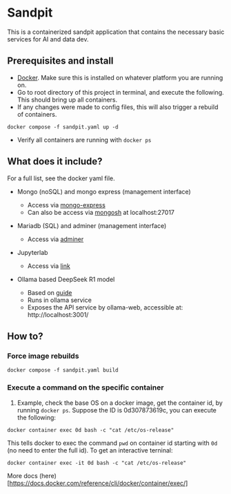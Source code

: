 # Sandpit

This is a containerized sandpit application that contains the necessary basic services for AI and data dev.

## Prerequisites and install

- [Docker](https://docs.docker.com/). Make sure this is installed on whatever platform you are running on.
- Go to root directory of this project in terminal, and execute the following. This should bring up all containers.
- If any changes were made to config files, this will also trigger a rebuild of containers.
```
docker compose -f sandpit.yaml up -d
```
- Verify all containers are running with `docker ps`


## What does it include?

For a full list, see the docker yaml file.

- Mongo (noSQL) and mongo express (management interface)
    - Access via [mongo-express](http://localhost:8081)
    - Can also be access via [mongosh](https://www.mongodb.com/docs/mongodb-shell/install/) at localhost:27017

- Mariadb (SQL) and adminer (management interface)
    - Access via [adminer](http://localhost:8080)

- Jupyterlab
    - Access via [link](http://localhost:8889/lab)

- Ollama based DeepSeek R1 model
    - Based on [guide](https://dev.to/savvasstephnds/run-deepseek-locally-using-docker-2pdm)
    - Runs in ollama service
    - Exposes the API service by ollama-web, accessible at: http://localhost:3001/


## How to?

### Force image rebuilds
```
docker compose -f sandpit.yaml build
```

### Execute a command on the specific container
1. Example, check the base OS on a docker image, get the container id, by running `docker ps`. Suppose the ID is  0d307873619c, you can execute the following:

```
docker container exec 0d bash -c "cat /etc/os-release"
```

This tells docker to exec the command `pwd` on container id starting with `0d` (no need to enter the full id). To get an interactive terninal:

```
docker container exec -it 0d bash -c "cat /etc/os-release"
```

More docs (here)[https://docs.docker.com/reference/cli/docker/container/exec/]